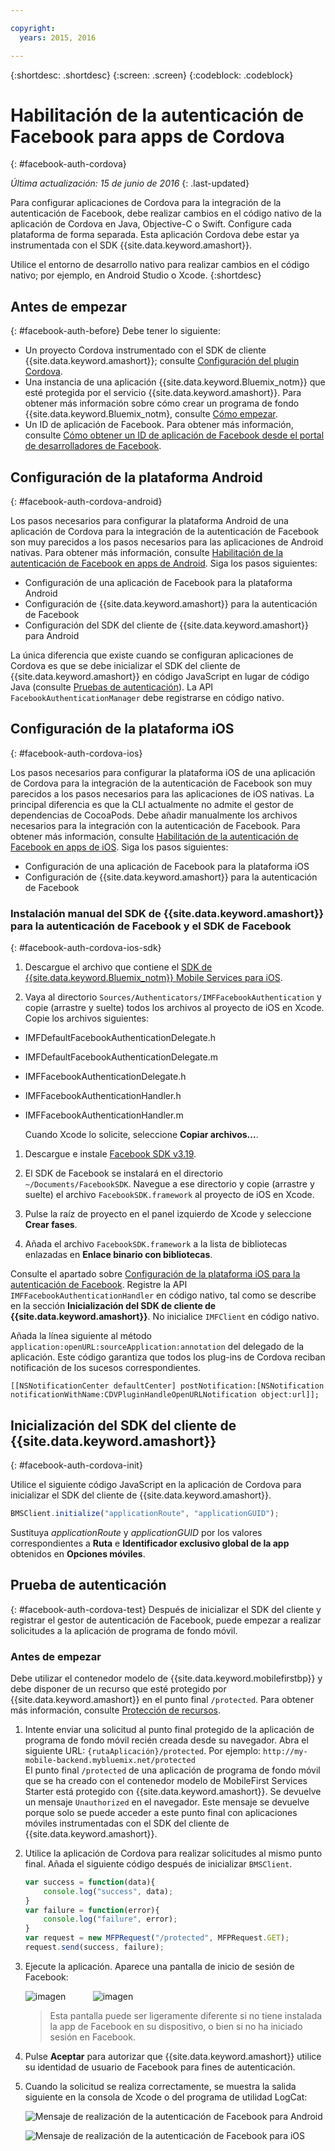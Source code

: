 ```yaml
---

copyright:
  years: 2015, 2016

---
```

{:shortdesc: .shortdesc}
{:screen: .screen}
{:codeblock: .codeblock}

# Habilitación de la autenticación de Facebook para apps de Cordova
{: #facebook-auth-cordova}

*Última actualización: 15 de junio de 2016*
{: .last-updated}


Para configurar aplicaciones de Cordova para la integración de la autenticación de Facebook, debe realizar cambios en el código nativo de la aplicación de Cordova en Java, Objective-C o Swift. Configure cada plataforma de forma separada. Esta aplicación Cordova debe estar ya instrumentada con el SDK {{site.data.keyword.amashort}}. 


Utilice el entorno de desarrollo nativo para realizar cambios en el código nativo; por ejemplo, en Android Studio o Xcode.
{:shortdesc}

## Antes de empezar
{: #facebook-auth-before}
Debe tener lo siguiente:
* Un proyecto Cordova instrumentado con el SDK de cliente {{site.data.keyword.amashort}}; consulte [Configuración del plugin Cordova](https://console.{DomainName}/docs/services/mobileaccess/getting-started-cordova.html).
* Una instancia de una aplicación {{site.data.keyword.Bluemix_notm}} que esté protegida por el servicio {{site.data.keyword.amashort}}. Para obtener más información sobre cómo crear un programa de fondo {{site.data.keyword.Bluemix_notm}, consulte [Cómo empezar](index.html).
* Un ID de aplicación de Facebook. Para obtener más información, consulte [Cómo obtener un ID de aplicación de Facebook desde el portal de desarrolladores de Facebook](https://console.{DomainName}/docs/services/mobileaccess/facebook-auth-overview.html#facebook-appID).



## Configuración de la plataforma Android
{: #facebook-auth-cordova-android}

Los pasos necesarios para configurar la plataforma Android de una aplicación de Cordova para la integración de la autenticación de Facebook son muy parecidos a los pasos necesarios para las aplicaciones de Android nativas. Para obtener más información, consulte [Habilitación de la autenticación de Facebook en apps de Android](https://console.{DomainName}/docs/services/mobileaccess/facebook-auth-android.html). Siga los pasos siguientes:

* Configuración de una aplicación de Facebook para la plataforma Android
* Configuración de {{site.data.keyword.amashort}} para la autenticación de Facebook
* Configuración del SDK del cliente de {{site.data.keyword.amashort}} para Android

La única diferencia que existe cuando se configuran aplicaciones de Cordova es que se debe inicializar el SDK del cliente de {{site.data.keyword.amashort}} en código JavaScript en lugar de código Java (consulte [Pruebas de autenticación](#facebook-auth-cordova-test)). La API `FacebookAuthenticationManager` debe registrarse en código nativo.

## Configuración de la plataforma iOS
{: #facebook-auth-cordova-ios}

Los pasos necesarios para configurar la plataforma iOS de una aplicación de Cordova para la integración de la autenticación de Facebook son muy parecidos a los pasos necesarios para las aplicaciones de iOS nativas. La principal diferencia es que la CLI actualmente no admite el gestor de dependencias de CocoaPods. Debe añadir manualmente los archivos necesarios para la integración con la autenticación de Facebook. Para obtener más información, consulte [Habilitación de la autenticación de Facebook en apps de iOS](https://console.{DomainName}/docs/services/mobileaccess/facebook-auth-ios.html). Siga los pasos siguientes:

* Configuración de una aplicación de Facebook para la plataforma iOS
* Configuración de {{site.data.keyword.amashort}} para la autenticación de Facebook

### Instalación manual del SDK de {{site.data.keyword.amashort}} para la autenticación de Facebook y el SDK de Facebook
{: #facebook-auth-cordova-ios-sdk}
1. Descargue el archivo que contiene el [SDK de {{site.data.keyword.Bluemix_notm}} Mobile Services para iOS](https://hub.jazz.net/git/bluemixmobilesdk/imf-ios-sdk/archive?revstr=master).

1. Vaya al directorio `Sources/Authenticators/IMFFacebookAuthentication` y copie (arrastre y suelte) todos los archivos al proyecto de iOS en Xcode. Copie los archivos siguientes:
  * IMFDefaultFacebookAuthenticationDelegate.h
  * IMFDefaultFacebookAuthenticationDelegate.m
  * IMFFacebookAuthenticationDelegate.h
  * IMFFacebookAuthenticationHandler.h
  * IMFFacebookAuthenticationHandler.m

	Cuando Xcode lo solicite, seleccione **Copiar archivos...**.

1. Descargue e instale [Facebook SDK v3.19](https://developers.facebook.com/resources/facebook-ios-sdk-3.19.pkg).

1. El SDK de Facebook se instalará en el directorio `~/Documents/FacebookSDK`. Navegue a ese directorio y copie (arrastre y suelte) el archivo `FacebookSDK.framework` al proyecto de iOS en Xcode.

1. 	Pulse la raíz de proyecto en el panel izquierdo de Xcode y seleccione **Crear fases**.

1. Añada el archivo `FacebookSDK.framework` a la lista de bibliotecas enlazadas en **Enlace binario con bibliotecas**.

 Consulte el apartado sobre [Configuración de la plataforma iOS para la autenticación de Facebook](https://console.{DomainName}/docs/services/mobileaccess/facebook-auth-ios.html). Registre la API `IMFFacebookAuthenticationHandler` en código nativo, tal como se describe en la sección **Inicialización del SDK de cliente de {{site.data.keyword.amashort}}**. No inicialice `IMFClient` en código nativo.

Añada la línea siguiente al método `application:openURL:sourceApplication:annotation` del delegado de la aplicación. Este código garantiza que todos los plug-ins de Cordova reciban notificación de los sucesos correspondientes.

```
[[NSNotificationCenter defaultCenter] postNotification:[NSNotification notificationWithName:CDVPluginHandleOpenURLNotification object:url]];      
```

## Inicialización del SDK del cliente de {{site.data.keyword.amashort}}
{: #facebook-auth-cordova-init}

Utilice el siguiente código JavaScript en la aplicación de Cordova para inicializar el SDK del cliente de {{site.data.keyword.amashort}}.

```JavaScript
BMSClient.initialize("applicationRoute", "applicationGUID");
```

Sustituya *applicationRoute* y *applicationGUID* por los valores correspondientes a **Ruta** e **Identificador exclusivo global de la app** obtenidos en **Opciones móviles**.

## Prueba de autenticación
{: #facebook-auth-cordova-test}
Después de inicializar el SDK del cliente y registrar el gestor de autenticación de Facebook, puede empezar a realizar solicitudes a la aplicación de programa de fondo móvil.

### Antes de empezar
Debe utilizar el contenedor modelo de {{site.data.keyword.mobilefirstbp}} y debe disponer de un recurso que esté protegido por {{site.data.keyword.amashort}} en el punto final `/protected`. Para obtener más información, consulte [Protección de recursos](https://console.{DomainName}/docs/services/mobileaccess/protecting-resources.html).

1. Intente enviar una solicitud al punto final protegido de la aplicación de programa de fondo móvil recién creada desde su navegador. Abra el siguiente URL: `{rutaAplicación}/protected`. Por ejemplo: `http://my-mobile-backend.mybluemix.net/protected`
<br/>El punto final `/protected` de una aplicación de programa de fondo móvil que se ha creado con el contenedor modelo de MobileFirst Services Starter está protegido con {{site.data.keyword.amashort}}. Se devuelve un mensaje `Unauthorized` en el navegador. Este mensaje se devuelve porque solo se puede acceder a este punto final con aplicaciones móviles instrumentadas con el SDK del cliente de {{site.data.keyword.amashort}}.

1. Utilice la aplicación de Cordova para realizar solicitudes al mismo punto final. Añada el siguiente código después de inicializar `BMSClient`.

	```JavaScript
	var success = function(data){
    	console.log("success", data);
    }
	var failure = function(error){
    	console.log("failure", error);
    }
	var request = new MFPRequest("/protected", MFPRequest.GET);
	request.send(success, failure);
	```

1. Ejecute la aplicación. Aparece una pantalla de inicio de sesión de Facebook:

	![imagen](images/android-facebook-login.png) &nbsp;&nbsp;&nbsp;&nbsp;&nbsp;&nbsp;&nbsp;&nbsp;&nbsp;	![imagen](images/ios-facebook-login.png)

	> Esta pantalla puede ser ligeramente diferente si no tiene instalada la app de Facebook en su dispositivo, o bien si no ha iniciado sesión en Facebook.

1. Pulse **Aceptar** para autorizar que {{site.data.keyword.amashort}} utilice su identidad de usuario de Facebook para fines de autenticación.

1. 	Cuando la solicitud se realiza correctamente, se muestra la salida siguiente en la consola de Xcode o del programa de utilidad LogCat:

	![Mensaje de realización de la autenticación de Facebook para Android](images/android-facebook-login-success.png)

	![Mensaje de realización de la autenticación de Facebook para iOS](images/ios-facebook-login-success.png)
